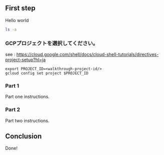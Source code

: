 ## First step

Hello world

```bash
ls -a
```

### GCPプロジェクトを選択してください。

see : https://cloud.google.com/shell/docs/cloud-shell-tutorials/directives-project-setup?hl=ja

<walkthrough-project-setup>
</walkthrough-project-setup>

```
export PROJECT_ID=<walkthrough-project-id/>
gcloud config set project $PROJECT_ID
```

### Part 1

Part one instructions.

### Part 2

Part two instructions.

## Conclusion

Done!
